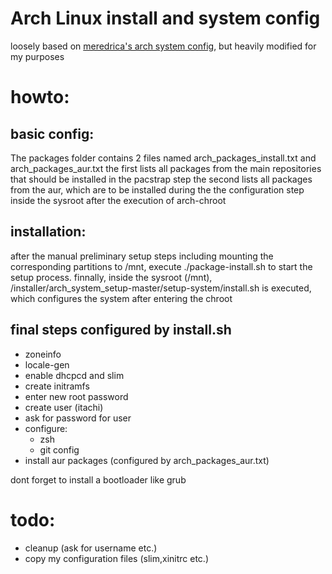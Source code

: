 # Arch Linux install and system config
loosely based on [meredrica's arch system config](https://github.com/meredrica/system), but heavily modified for my purposes
# howto:
## basic config:
The packages folder contains 2 files named arch_packages_install.txt and arch_packages_aur.txt
the first lists all packages from the main repositories that should be installed in the pacstrap step
the second lists all packages from the aur, which are to be installed during the the configuration step 
inside the sysroot after the execution of arch-chroot

## installation:
after the manual preliminary setup steps including mounting the corresponding partitions to /mnt,
execute ./package-install.sh to start the setup process.
finnally, inside the sysroot (/mnt), /installer/arch_system_setup-master/setup-system/install.sh is executed,
which configures the system after entering the chroot

## final steps configured by install.sh
- zoneinfo
- locale-gen
- enable dhcpcd and slim
- create initramfs
- enter new root password
- create user (itachi)
- ask for password for user
- configure:
  - zsh
  - git config
- install aur packages (configured by arch_packages_aur.txt)
	
	
dont forget to install a bootloader like grub

# todo:
- cleanup (ask for username etc.)
- copy my configuration files (slim,xinitrc etc.)
	
